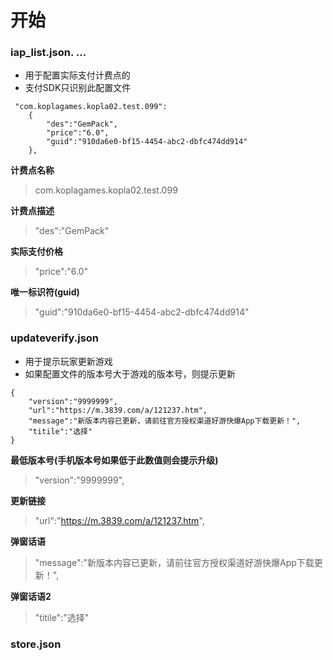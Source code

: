 # 开始

### iap_list.json. ...

* 用于配置实际支付计费点的
* 支付SDK只识别此配置文件

```
 "com.koplagames.kopla02.test.099":
    {
        "des":"GemPack",
        "price":"6.0",
        "guid":"910da6e0-bf15-4454-abc2-dbfc474dd914"
    },
```

**计费点名称**

> com.koplagames.kopla02.test.099

**计费点描述**

> "des":"GemPack"

**实际支付价格**

> "price":"6.0"

**唯一标识符(guid)**

> "guid":"910da6e0-bf15-4454-abc2-dbfc474dd914"



### updateverify.json

* 用于提示玩家更新游戏
* 如果配置文件的版本号大于游戏的版本号，则提示更新

```
{
    "version":"9999999",
    "url":"https://m.3839.com/a/121237.htm",
    "message":"新版本内容已更新，请前往官方授权渠道好游快爆App下载更新！",
    "titile":"选择"
}
```

**最低版本号(手机版本号如果低于此数值则会提示升级)**

> "version":"9999999",

**更新链接**

> "url":"https://m.3839.com/a/121237.htm",

**弹窗话语**

> "message":"新版本内容已更新，请前往官方授权渠道好游快爆App下载更新！",

**弹窗话语2**

>"titile":"选择"



### store.json











